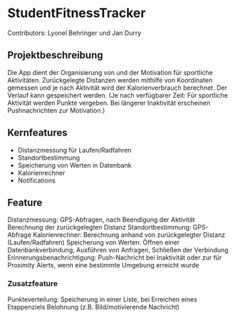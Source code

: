 # StudentFitnessTracker

Contributors: Lyonel Behringer und Jan Durry

## Projektbeschreibung

Die App dient der Organisierung von und der Motivation für sportliche Aktivitäten.
Zurückgelegte Distanzen werden mithilfe von Koordinaten gemessen und je nach Aktivität wird
der Kalorienverbrauch berechnet. Der Verlauf kann gespeichert werden. (Je nach verfügbarer Zeit: 
Für sportliche Aktivität werden Punkte vergeben. Bei längerer Inaktivität erscheinen Pushnachrichten 
zur Motivation.)

## Kernfeatures
- Distanzmessung für Laufen/Radfahren
- Standortbestimmung
- Speicherung von Werten in Datenbank
- Kalorienrechner
- Notifications

## Feature

Distanzmessung: GPS-Abfragen, nach Beendigung der Aktivität Berechnung der zurückgelegten Distanz
Standortbestimmung: GPS-Abfrage
Kalorienrechner: Berechnung anhand von zurückgelegter Distanz (Laufen/Radfahren)
Speicherung von Werten: Öffnen einer Datenbankverbindung, Ausführen von Anfragen, Schließen der
Verbindung
Erinnerungsbenachrichtigung: Push-Nachricht bei Inaktivität oder zur für Proximity Alerts, wenn eine bestimmte Umgebung erreicht wurde

### Zusatzfeature

Punkteverteilung: Speicherung in einer Liste, bei Erreichen eines Etappenziels Belohnung (z.B.
Bild/motivierende Nachricht)
